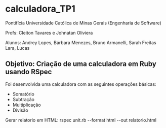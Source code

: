 # calculadora_TP1

Pontifícia Universidade Católica de Minas Gerais (Engenharia de Software)

Profs: Cleiton Tavares e Johnatan Oliviera

Alunos: Andrey Lopes, Bárbara Menezes, Bruno Armanelli, Sarah Freitas Lara, Lucas 

## Objetivo: Criação de uma calculadora em Ruby usando RSpec

Foi desenvolvida uma calculadora com as seguintes operações básicas:
- Somatório
- Subtração
- Multiplicação
- Divisão

Gerar relatorio em HTML:
rspec unit.rb --format html --out relatorio.html
